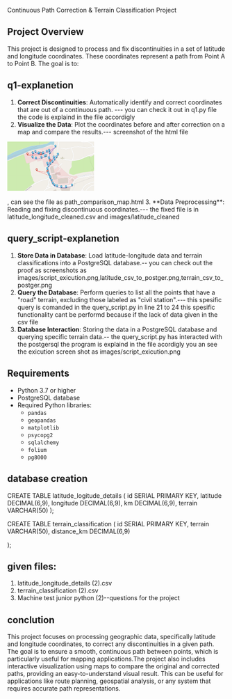 Continuous Path Correction & Terrain Classification Project

 ## Project Overview

This project is designed to process and fix discontinuities in a set of latitude and longitude coordinates. These coordinates represent a path from Point A to Point B. The goal is to:

## q1-explanetion


1. **Correct Discontinuities**: Automatically identify and correct coordinates that are out of a continuous path. --- you can check it out in q1.py file the code is explaind in the file accordigly
2. **Visualize the Data**: Plot the coordinates before and after correction on a map and compare the results.--- screenshot of the html file <p align="center">
  <img src="images/map.png" alt="Project logo" width="200"/>
</p>
, can see the file as path_comparison_map.html
3. **Data Preprocessing**: Reading and fixing discontinuous coordinates.--- the fixed file is in latitude_longitude_cleaned.csv and images/latitude_cleaned

## query_script-explanetion


1. **Store Data in Database**: Load latitude-longitude data and terrain classifications into a PostgreSQL database.-- you can check out the proof as screenshots as images/script_exicution.png,latitude_csv_to_postger.png,terrain_csv_to_postger.png
2. **Query the Database**: Perform queries to list all the points that have a "road" terrain, excluding those labeled as "civil station".--- this spesific query is comanded in the query_script.py in line 21 to 24 this spesific functionality cant be performd because if the lack of data given in the csv file
3. **Database Interaction**: Storing the data in a PostgreSQL database and querying specific terrain data.-- the query_script.py has interacted with the postgersql the program is explaind in the file acordigly you an see the exicution screen shot as images/script_exicution.png

## Requirements

- Python 3.7 or higher
- PostgreSQL database
- Required Python libraries:
  -  `pandas`
  - `geopandas`
  - `matplotlib`
  - `psycopg2`
  - `sqlalchemy`
  - `folium`
  - `pg8000`



## database creation
CREATE TABLE latitude_logitude_details (
    id SERIAL PRIMARY KEY,
    latitude DECIMAL(6,9),
    longitude DECIMAL(6,9),
    km DECIMAL(6,9),
    terrain VARCHAR(50)
);


CREATE TABLE terrain_classification (
    id SERIAL PRIMARY KEY,
    terrain VARCHAR(50),
    distance_km DECIMAL(6,9)
    
);

## given files:
1. latitude_longitude_details (2).csv
2. terrain_classification (2).csv
3. Machine test junior python (2)--questions for the project

## conclution

This project focuses on processing geographic data, specifically latitude and longitude coordinates, to correct any discontinuities in a given path. The goal is to ensure a smooth, continuous path between points, which is particularly useful for mapping applications.The project also includes interactive visualization using maps to compare the original and corrected paths, providing an easy-to-understand visual result. This can be useful for applications like route planning, geospatial analysis, or any system that requires accurate path representations.








